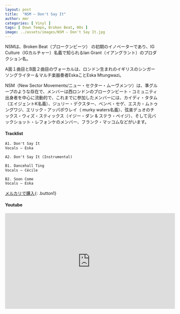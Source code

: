 ```yaml
---
layout: post
title:  "NSM – Don't Say It"
author: mmr
categories: [ Vinyl ]
tags: [ Down Tempo, Broken Beat, 00s ]
image: ../assets/images/NSM – Don't Say It.jpg
---
```


NSMは、Broken Beat（ブロークンビーツ） の初期のイノベーターであり、IG Culture（IGカルチャー）名義で知られるIan Grant（イアングラント）のプロダクション名。

A面１曲目とB面２曲目のヴォーカルは、ロンドン生まれのイギリスのシンガー ソングライター＆マルチ楽器奏者EskaことEska Mtungwazi。

NSM（New Sector Movements/ニュー・セクター・ムーヴメンツ）は、準グループのような存在で、メンバーは西ロンドンのブロークンビート・コミュニティ出身者を中心に流動的で、これまでに参加したメンバーには、カイディ・タタム（エイジェントK名義）、ジュリー・デクスター、ベンベ・セゲ、エスカ・ムトゥングワジ、エリック・アッパポウレイ（ murky waters名義）、弦楽デュオのチックス・ウィズ・スティックス（イジー・ダン & ステラ・ペイジ）、そして元バックショット・レフォンケのメンバー、フランク・マッコムなどがいます。

#### Tracklist
```md
A1. Don't Say It　
Vocals – Eska

A2. Don't Say It (Instrumental)

B1. Dancehall Ting  
Vocals – Cécile

B2. Soon Come
Vocals – Eska
```

[メルカリで購入](https://jp.mercari.com/item/m72468872121?afid=6142608987){: .button1}

#### Youtube
<iframe width="560" height="315" src="https://www.youtube.com/embed/hRoUe6XlgVw?si=s713IKZmOfuwY3ns" title="YouTube video player" frameborder="0" allow="accelerometer; autoplay; clipboard-write; encrypted-media; gyroscope; picture-in-picture; web-share" referrerpolicy="strict-origin-when-cross-origin" allowfullscreen></iframe>